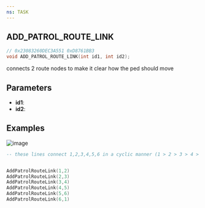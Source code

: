 ```yaml
---
ns: TASK
---
```

## ADD_PATROL_ROUTE_LINK

```c
// 0x23083260DEC3A551 0xD8761BB3
void ADD_PATROL_ROUTE_LINK(int id1, int id2);
```

connects 2 route nodes to make it clear how the ped should move

## Parameters
* **id1**: 
* **id2**: 

## Examples
![image](https://user-images.githubusercontent.com/55803068/188470866-c32c6a9f-a25d-4772-9b18-5be46e2c14a1.png)

``` lua
-- these lines connect 1,2,3,4,5,6 in a cyclic manner (1 > 2 > 3 > 4 > 5 > 6 > 1)


AddPatrolRouteLink(1,2)
AddPatrolRouteLink(2,3)
AddPatrolRouteLink(3,4)
AddPatrolRouteLink(4,5)
AddPatrolRouteLink(5,6)
AddPatrolRouteLink(6,1)
```
